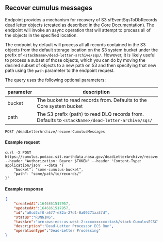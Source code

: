 ## Recover cumulus messages

Endpoint provides a mechanism for recovery of S3 sfEventSqsToDbRecords dead letter objects (created as described in the [Core Documentation](https://nasa.github.io/cumulus/docs/features/dead_letter_archive)). The endpoint will invoke an async operation that will attempt to process all of the objects in the specified location.

The endpoint by default will process all all records contained in the S3 objects from the default storage location on the S3 system bucket under the prefix of `<stackName>/dead-letter-archive/sqs/`. However, it is likely useful to process a subset of those objects, which you can do by moving the desired subset of objects to a new path on S3 and then specifying that new path using the `path` parameter to the endpoint request.

The query uses the following optional parameters:

| parameter | description |
| --- | --- |
| bucket | The bucket to read records from. Defaults to the Core system bucket|
| path | The S3 prefix (path) to read DLQ records from. Defaults to `<stackName>/dead-letter-archive/sqs/`|

```endpoint
POST /deadLetterArchive/recoverCumulusMessages
```

#### Example request

```curl
curl -X POST https://cumulus.podaac.sit.earthdata.nasa.gov/deadLetterArchive/recoverCumulusMessages --header "Authorization: Bearer $TOKEN" --header 'Content-Type: application/json' --data '{
    "bucket": "some-cumulus-bucket",
    "path": "some/path/to/records/"
}'
```

#### Example response

```json
{
    "createdAt":1646861517957,
    "updatedAt":1646861517957,
    "id":"a0cd2cf0-a677-e82a-27d1-0a09271aa37d",
    "status":"RUNNING",
    "taskArn":"arn:aws:ecs:us-west-2:xxxxxxxxxx:task/stack-CumulusECSCluster/{SHA}",
    "description":"Dead-Letter Processor ECS Run",
    "operationType":"Dead-Letter Processing" 
}
```
